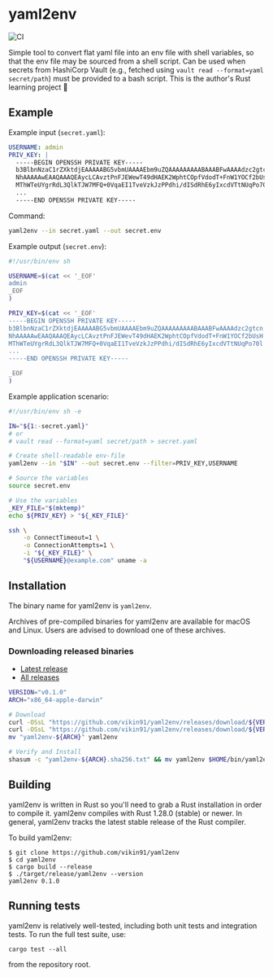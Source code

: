 # yaml2env

![CI](https://github.com/vikin91/yaml2env/workflows/CI/badge.svg)

Simple tool to convert flat yaml file into an env file with shell variables, so that the env file may be sourced from a shell script.
Can be used when secrets from HashiCorp Vault (e.g., fetched using `vault read --format=yaml secret/path`) must be provided to a bash script.
This is the author's Rust learning project :crab:

## Example

Example input (`secret.yaml`):

```yaml
USERNAME: admin
PRIV_KEY: |
  -----BEGIN OPENSSH PRIVATE KEY-----
  b3BlbnNzaC1rZXktdjEAAAAABG5vbmUAAAAEbm9uZQAAAAAAAAABAAABFwAAAAdzc2gtcn
  NhAAAAAwEAAQAAAQEAycLCAvztPnFJEWewT49dHAEK2WphtCOpfVdodT+FnW1YOCf2bUsH
  MThWTeUYgrRdL3QlkTJW7MFQ+0VqaEI1TveVzkJzPPdhi/dISdRhE6yIxcdVTtNUqPo70l
  ...
  -----END OPENSSH PRIVATE KEY-----
```

Command:

```sh
yaml2env --in secret.yaml --out secret.env
```

Example output (`secret.env`):

```sh
#!/usr/bin/env sh

USERNAME=$(cat << '_EOF'
admin
_EOF
)

PRIV_KEY=$(cat << '_EOF'
-----BEGIN OPENSSH PRIVATE KEY-----
b3BlbnNzaC1rZXktdjEAAAAABG5vbmUAAAAEbm9uZQAAAAAAAAABAAABFwAAAAdzc2gtcn
NhAAAAAwEAAQAAAQEAycLCAvztPnFJEWevT49dHAEK2WphtCOpfVdodT+FnW1YOCf2bUsH
MThWTeUYgrRdL3QlkTJW7MFQ+0VqaEI1TveVzkJzPPdhi/dISdRhE6yIxcdVTtNUqPo70l
...
-----END OPENSSH PRIVATE KEY-----

_EOF
)

```

Example application scenario:

```bash
#!/usr/bin/env sh -e

IN="${1:-secret.yaml}"
# or
# vault read --format=yaml secret/path > secret.yaml

# Create shell-readable env-file
yaml2env --in "$IN" --out secret.env --filter=PRIV_KEY,USERNAME

# Source the variables
source secret.env

# Use the variables
_KEY_FILE="$(mktemp)"
echo ${PRIV_KEY} > "${_KEY_FILE}"

ssh \
    -o ConnectTimeout=1 \
    -o ConnectionAttempts=1 \
    -i "${_KEY_FILE}" \
    "${USERNAME}@example.com" uname -a
```

## Installation

The binary name for yaml2env is `yaml2env`.

Archives of pre-compiled binaries for yaml2env are available for macOS and Linux.
Users are advised to download one of these archives.

### Downloading released binaries

- [Latest release](https://github.com/vikin91/yaml2env/releases/latest)
- [All releases](https://github.com/vikin91/yaml2env/releases)

```sh
VERSION="v0.1.0"
ARCH="x86_64-apple-darwin"

# Download
curl -OSsL "https://github.com/vikin91/yaml2env/releases/download/${VERSION}/yaml2env-${ARCH}"
curl -OSsL "https://github.com/vikin91/yaml2env/releases/download/${VERSION}/yaml2env-${ARCH}.sha256.txt"
mv "yaml2env-${ARCH}" yaml2env

# Verify and Install
shasum -c "yaml2env-${ARCH}.sha256.txt" && mv yaml2env $HOME/bin/yaml2env
```

## Building

yaml2env is written in Rust so you'll need to grab a Rust installation in order to compile it. yaml2env compiles with Rust 1.28.0 (stable) or newer. In general, yaml2env tracks the latest stable release of the Rust compiler.

To build yaml2env:

```shell
$ git clone https://github.com/vikin91/yaml2env
$ cd yaml2env
$ cargo build --release
$ ./target/release/yaml2env --version
yaml2env 0.1.0
```

## Running tests

yaml2env is relatively well-tested, including both unit tests and integration tests.
To run the full test suite, use:

```shell
cargo test --all
```

from the repository root.
